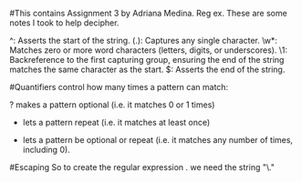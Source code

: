 #This contains Assignment 3 by Adriana Medina. Reg ex. These are some notes I took to help decipher.

^: Asserts the start of the string.
(.): Captures any single character.
\w*: Matches zero or more word characters (letters, digits, or underscores).
\1: Backreference to the first capturing group, ensuring the end of the string matches the same character as the start.
$: Asserts the end of the string.

#Quantifiers control how many times a pattern can match:

? makes a pattern optional (i.e. it matches 0 or 1 times)
+ lets a pattern repeat (i.e. it matches at least once)
* lets a pattern be optional or repeat (i.e. it matches any number of times, including 0).

#Escaping
So to create the regular expression \. we need the string "\\."
